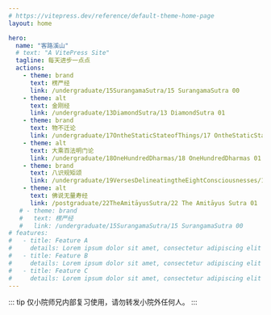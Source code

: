 ```yaml
---
# https://vitepress.dev/reference/default-theme-home-page
layout: home

hero:
  name: "客路溪山"
  # text: "A VitePress Site" 
  tagline: 每天进步一点点
  actions:
    - theme: brand
      text: 楞严经
      link: /undergraduate/15SurangamaSutra/15 SurangamaSutra 00
    - theme: alt
      text: 金刚经 
      link: /undergraduate/13DiamondSutra/13 DiamondSutra 01
    - theme: brand
      text: 物不迁论 
      link: /undergraduate/17OntheStaticStateofThings/17 OntheStaticStateofThings 00
    - theme: alt
      text: 大乘百法明门论
      link: /undergraduate/18OneHundredDharmas/18 OneHundredDharmas 01
    - theme: brand
      text: 八识规矩颂
      link: /undergraduate/19VersesDelineatingtheEightConsciousnesses/19 VersesDelineatingtheEightConsciousnesses 00
    - theme: alt 
      text: 佛说无量寿经
      link: /postgraduate/22TheAmitāyusSutra/22 The Amitāyus Sutra 01
   # - theme: brand
   #   text: 楞严经
   #   link: /undergraduate/15SurangamaSutra/15 SurangamaSutra 00
# features:
#   - title: Feature A
#     details: Lorem ipsum dolor sit amet, consectetur adipiscing elit
#   - title: Feature B
#     details: Lorem ipsum dolor sit amet, consectetur adipiscing elit
#   - title: Feature C
#     details: Lorem ipsum dolor sit amet, consectetur adipiscing elit
---
```

::: tip
仅小院师兄内部复习使用，请勿转发小院外任何人。
:::
